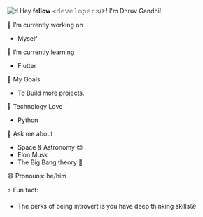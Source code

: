 




                      
                      
                      
                                                                 


                                                
                                              
                                              
                                              
                                              
                                                                                                            
                                                                                                     
                                                   




![d](https://user-images.githubusercontent.com/42875373/122036933-b7d60100-cdf1-11eb-9e44-b91da75fa902.gif) Hey 𝐟𝐞𝐥𝐥𝐨𝐰 <𝚍𝚎𝚟𝚎𝚕𝚘𝚙𝚎𝚛𝚜/>! I'm Dhruv Gandhi!      


                                                               
 🔭 I’m currently working on 
- Myself

 
🌱 I’m currently learning
- Flutter

📌 My Goals 
- To Build more projects.

 
💜 Technology Love
- Python


 


 💬 Ask me about 
- Space & Astronomy 😍
- Elon Musk
- The Big Bang theory 🎥
 
  
 

 😄 Pronouns: he/him

 ⚡ Fun fact: 
 - The perks of being introvert is you have deep thinking skills😜
 
 
 

